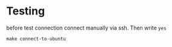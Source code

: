# Testing
before test connection connect manually via ssh. Then write `yes`

```
make connect-to-ubuntu

```
